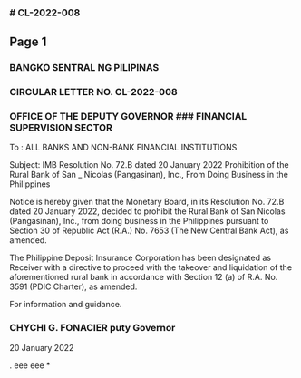 ### # CL-2022-008

## Page 1

### BANGKO SENTRAL NG PILIPINAS

### CIRCULAR LETTER NO. CL-2022-008

### OFFICE OF THE DEPUTY GOVERNOR ### FINANCIAL SUPERVISION SECTOR

To : ALL BANKS AND NON-BANK FINANCIAL INSTITUTIONS

Subject: IMB Resolution No. 72.B dated 20 January 2022 Prohibition of the Rural Bank of San _ Nicolas (Pangasinan), Inc., From Doing Business in the Philippines

Notice is hereby given that the Monetary Board, in its Resolution No. 72.B dated 20 January 2022, decided to prohibit the Rural Bank of San Nicolas (Pangasinan), Inc., from doing business in the Philippines pursuant to Section 30 of Republic Act (R.A.) No. 7653 (The New Central Bank Act), as amended.

The Philippine Deposit Insurance Corporation has been designated as Receiver with a directive to proceed with the takeover and liquidation of the aforementioned rural bank in accordance with Section 12 (a) of R.A. No. 3591 (PDIC Charter), as amended.

For information and guidance.

### CHYCHI G. FONACIER puty Governor

20 January 2022

. eee eee *

